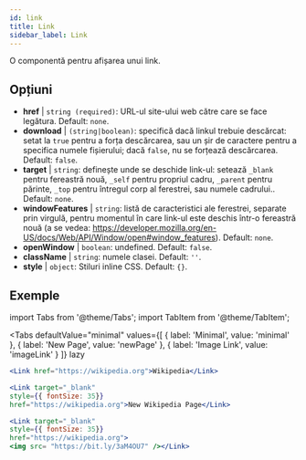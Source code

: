```yaml
---
id: link
title: Link
sidebar_label: Link
---
```


O componentă pentru afișarea unui link.

## Opțiuni

* __href__ | `string (required)`: URL-ul site-ului web către care se face legătura. Default: `none`.
* __download__ | `(string|boolean)`: specifică dacă linkul trebuie descărcat: setat la `true` pentru a forța descărcarea, sau un șir de caractere pentru a specifica numele fișierului; dacă `false`, nu se forțează descărcarea. Default: `false`.
* __target__ | `string`: definește unde se deschide link-ul: setează `_blank` pentru fereastră nouă, `_self` pentru propriul cadru, `_parent` pentru părinte, `_top` pentru întregul corp al ferestrei, sau numele cadrului.. Default: `none`.
* __windowFeatures__ | `string`: listă de caracteristici ale ferestrei, separate prin virgulă, pentru momentul în care link-ul este deschis într-o fereastră nouă (a se vedea: https://developer.mozilla.org/en-US/docs/Web/API/Window/open#window_features). Default: `none`.
* __openWindow__ | `boolean`: undefined. Default: `false`.
* __className__ | `string`: numele clasei. Default: `''`.
* __style__ | `object`: Stiluri inline CSS. Default: `{}`.


## Exemple

import Tabs from '@theme/Tabs';
import TabItem from '@theme/TabItem';

<Tabs
    defaultValue="minimal"
    values={[
        { label: 'Minimal', value: 'minimal' },
        { label: 'New Page', value: 'newPage' },
        { label: 'Image Link', value: 'imageLink' }
    ]}
    lazy
>
<TabItem value="minimal">

```jsx live
<Link href="https://wikipedia.org">Wikipedia</Link>
```

</TabItem>

<TabItem value="newPage">

```jsx live
<Link target="_blank" 
style={{ fontSize: 35}}
href="https://wikipedia.org">New Wikipedia Page</Link>
```
</TabItem>

<TabItem value="imageLink">

```jsx live
<Link target="_blank" 
style={{ fontSize: 35}}
href="https://wikipedia.org">
<img src= "https://bit.ly/3aM4OU7" /></Link>
```

</TabItem>

</Tabs>
